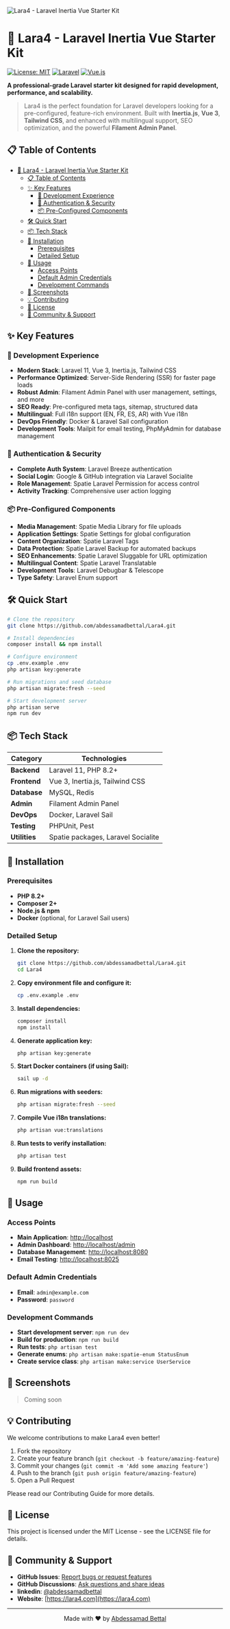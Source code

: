 ![Lara4 - Laravel Inertia Vue Starter Kit](.github/screenshots/Animation.gif "Lara4 - Advanced Laravel starter kit")

# 🚀 Lara4 - Laravel Inertia Vue Starter Kit

[![License: MIT](https://img.shields.io/badge/License-MIT-yellow.svg)](LICENSE)
[![Laravel](https://img.shields.io/badge/Laravel-11-FF2D20.svg)](https://laravel.com)
[![Vue.js](https://img.shields.io/badge/Vue-3-4FC08D.svg)](https://vuejs.org)

**A professional-grade Laravel starter kit designed for rapid development, performance, and scalability.**

> Lara4 is the perfect foundation for Laravel developers looking for a pre-configured, feature-rich environment. Built with **Inertia.js**, **Vue 3**, **Tailwind CSS**, and enhanced with multilingual support, SEO optimization, and the powerful **Filament Admin Panel**.

## 📋 Table of Contents
- [🚀 Lara4 - Laravel Inertia Vue Starter Kit](#-lara4---laravel-inertia-vue-starter-kit)
  - [📋 Table of Contents](#-table-of-contents)
  - [✨ Key Features](#-key-features)
    - [🔧 Development Experience](#-development-experience)
    - [🔐 Authentication \& Security](#-authentication--security)
    - [📦 Pre-Configured Components](#-pre-configured-components)
  - [🛠️ Quick Start](#️-quick-start)
  - [📦 Tech Stack](#-tech-stack)
  - [🔧 Installation](#-installation)
    - [Prerequisites](#prerequisites)
    - [Detailed Setup](#detailed-setup)
  - [🔗 Usage](#-usage)
    - [Access Points](#access-points)
    - [Default Admin Credentials](#default-admin-credentials)
    - [Development Commands](#development-commands)
  - [📸 Screenshots](#-screenshots)
  - [💡 Contributing](#-contributing)
  - [📝 License](#-license)
  - [👥 Community \& Support](#-community--support)

## ✨ Key Features

### 🔧 Development Experience
- **Modern Stack**: Laravel 11, Vue 3, Inertia.js, Tailwind CSS
- **Performance Optimized**: Server-Side Rendering (SSR) for faster page loads
- **Robust Admin**: Filament Admin Panel with user management, settings, and more
- **SEO Ready**: Pre-configured meta tags, sitemap, structured data
- **Multilingual**: Full i18n support (EN, FR, ES, AR) with Vue i18n
- **DevOps Friendly**: Docker & Laravel Sail configuration
- **Development Tools**: Mailpit for email testing, PhpMyAdmin for database management

### 🔐 Authentication & Security
- **Complete Auth System**: Laravel Breeze authentication
- **Social Login**: Google & GitHub integration via Laravel Socialite
- **Role Management**: Spatie Laravel Permission for access control
- **Activity Tracking**: Comprehensive user action logging

### 📦 Pre-Configured Components
- **Media Management**: Spatie Media Library for file uploads
- **Application Settings**: Spatie Settings for global configuration
- **Content Organization**: Spatie Laravel Tags
- **Data Protection**: Spatie Laravel Backup for automated backups
- **SEO Enhancements**: Spatie Laravel Sluggable for URL optimization
- **Multilingual Content**: Spatie Laravel Translatable
- **Development Tools**: Laravel Debugbar & Telescope
- **Type Safety**: Laravel Enum support

## 🛠️ Quick Start

```bash
# Clone the repository
git clone https://github.com/abdessamadbettal/Lara4.git

# Install dependencies
composer install && npm install

# Configure environment
cp .env.example .env
php artisan key:generate

# Run migrations and seed database
php artisan migrate:fresh --seed

# Start development server
php artisan serve
npm run dev
```

## 📦 Tech Stack

| Category | Technologies |
|----------|--------------|
| **Backend** | Laravel 11, PHP 8.2+ |
| **Frontend** | Vue 3, Inertia.js, Tailwind CSS |
| **Database** | MySQL, Redis |
| **Admin** | Filament Admin Panel |
| **DevOps** | Docker, Laravel Sail |
| **Testing** | PHPUnit, Pest |
| **Utilities** | Spatie packages, Laravel Socialite |

## 🔧 Installation

### Prerequisites
- **PHP 8.2+**
- **Composer 2+**
- **Node.js & npm**
- **Docker** (optional, for Laravel Sail users)

### Detailed Setup
1. **Clone the repository:**
   ```sh
   git clone https://github.com/abdessamadbettal/Lara4.git
   cd Lara4
   ```

2. **Copy environment file and configure it:**
   ```sh
   cp .env.example .env
   ```

3. **Install dependencies:**
   ```sh
   composer install
   npm install
   ```

4. **Generate application key:**
   ```sh
   php artisan key:generate
   ```

5. **Start Docker containers (if using Sail):**
   ```sh
   sail up -d
   ```

6. **Run migrations with seeders:**
   ```sh
   php artisan migrate:fresh --seed
   ```

7. **Compile Vue i18n translations:**
   ```sh
   php artisan vue:translations
   ```

8. **Run tests to verify installation:**
   ```sh
   php artisan test
   ```

9. **Build frontend assets:**
   ```sh
   npm run build
   ```

## 🔗 Usage

### Access Points
- **Main Application**: [http://localhost](http://localhost)
- **Admin Dashboard**: [http://localhost/admin](http://localhost/admin)
- **Database Management**: [http://localhost:8080](http://localhost:8080)
- **Email Testing**: [http://localhost:8025](http://localhost:8025)

### Default Admin Credentials
- **Email**: `admin@example.com`
- **Password**: `password`

### Development Commands
- **Start development server**: `npm run dev`
- **Build for production**: `npm run build`
- **Run tests**: `php artisan test`
- **Generate enums**: `php artisan make:spatie-enum StatusEnum`
- **Create service class**: `php artisan make:service UserService`

## 📸 Screenshots

> Coming soon

## 💡 Contributing

We welcome contributions to make Lara4 even better!

1. Fork the repository
2. Create your feature branch (`git checkout -b feature/amazing-feature`)
3. Commit your changes (`git commit -m 'Add some amazing feature'`)
4. Push to the branch (`git push origin feature/amazing-feature`)
5. Open a Pull Request

Please read our Contributing Guide for more details.

## 📝 License

This project is licensed under the MIT License - see the LICENSE file for details.

## 👥 Community & Support

- **GitHub Issues**: [Report bugs or request features](https://github.com/abdessamadbettal/Lara4/issues)
- **GitHub Discussions**: [Ask questions and share ideas](https://github.com/abdessamadbettal/Lara4/discussions)
- **linkedin**: [@abdessamadbettal](https://www.linkedin.com/in/abdessamadbettal)
- **Website**: [https://lara4.com](https://lara4.com)

---

<p align="center">
  Made with ❤️ by <a href="https://github.com/abdessamadbettal">Abdessamad Bettal</a>
</p>
